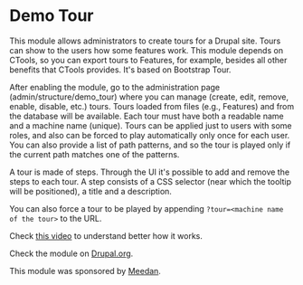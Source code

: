 Demo Tour
=========

This module allows administrators to create tours for a Drupal site. Tours can
show to the users how some features work. This module depends on CTools, so you
can export tours to Features, for example, besides all other benefits that CTools
provides. It's based on Bootstrap Tour.

After enabling the module, go to the administration page (admin/structure/demo_tour) where
you can manage (create, edit, remove, enable, disable, etc.) tours. Tours loaded from files
(e.g., Features) and from the database will be available. Each tour must have both a readable
name and a machine name (unique). Tours can be applied just to users with some roles, and also
can be forced to play automatically only once for each user. You can also provide a list of
path patterns, and so the tour is played only if the current path matches one of the patterns.

A tour is made of steps. Through the UI it's possible to add and remove the steps to each tour. A step
consists of a CSS selector (near which the tooltip will be positioned), a title and a description.

You can also force a tour to be played by appending `?tour=<machine name of the tour>` to the URL.

Check [this video](http://ca.ios.ba/files/drupal/demotour.ogv) to understand better how it works.

Check the module on [Drupal.org](https://www.drupal.org/project/demo_tour).

This module was sponsored by [Meedan](http://meedan.org).
